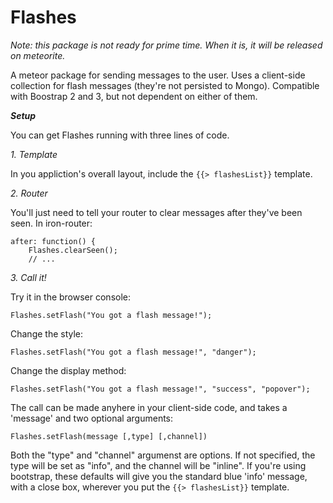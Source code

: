 Flashes
======

*Note: this package is not ready for prime time.  When it is, it will be released on meteorite.*

A meteor package for sending messages to the user.  Uses a client-side collection for flash messages (they're not persisted to Mongo).  Compatible with Boostrap 2 and 3, but not dependent on either of them.

***Setup***

You can get Flashes running with three lines of code.

*1. Template*

In you appliction's overall layout, include the `{{> flashesList}}` template.

*2. Router*

You'll just need to tell your router to clear messages after they've been seen.  In iron-router:

	after: function() {
		Flashes.clearSeen();
		// ...
*3. Call it!*

Try it in the browser console:

    Flashes.setFlash("You got a flash message!");
    
Change the style:

    Flashes.setFlash("You got a flash message!", "danger");
    
Change the display method:

	Flashes.setFlash("You got a flash message!", "success", "popover");

The call can be made anyhere in your client-side code, and takes a 'message' and two optional arguments:

    Flashes.setFlash(message [,type] [,channel]) 

Both the "type" and "channel" argumenst are options.  If not specified, the type will be set as "info", and the channel will be "inline".  If you're using bootstrap, these defaults will give you the standard blue 'info' message, with a close box, wherever you put the `{{> flashesList}}` template.